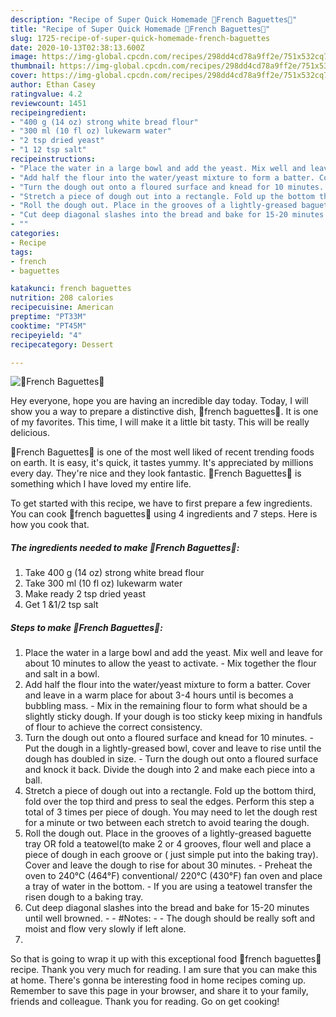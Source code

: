 ```yaml
---
description: "Recipe of Super Quick Homemade 🥖French Baguettes🥖"
title: "Recipe of Super Quick Homemade 🥖French Baguettes🥖"
slug: 1725-recipe-of-super-quick-homemade-french-baguettes
date: 2020-10-13T02:38:13.600Z
image: https://img-global.cpcdn.com/recipes/298dd4cd78a9ff2e/751x532cq70/🥖french-baguettes🥖-recipe-main-photo.jpg
thumbnail: https://img-global.cpcdn.com/recipes/298dd4cd78a9ff2e/751x532cq70/🥖french-baguettes🥖-recipe-main-photo.jpg
cover: https://img-global.cpcdn.com/recipes/298dd4cd78a9ff2e/751x532cq70/🥖french-baguettes🥖-recipe-main-photo.jpg
author: Ethan Casey
ratingvalue: 4.2
reviewcount: 1451
recipeingredient:
- "400 g (14 oz) strong white bread flour"
- "300 ml (10 fl oz) lukewarm water"
- "2 tsp dried yeast"
- "1 12 tsp salt"
recipeinstructions:
- "Place the water in a large bowl and add the yeast. Mix well and leave for about 10 minutes to allow the yeast to activate. Mix together the flour and salt in a bowl."
- "Add half the flour into the water/yeast mixture to form a batter. Cover and leave in a warm place for about 3-4 hours until is becomes a bubbling mass. Mix in the remaining flour to form what should be a slightly sticky dough. If your dough is too sticky keep mixing in handfuls of flour to achieve the correct consistency."
- "Turn the dough out onto a floured surface and knead for 10 minutes. Put the dough in a lightly-greased bowl, cover and leave to rise until the dough has doubled in size. Turn the dough out onto a floured surface and knock it back. Divide the dough into 2 and make each piece into a ball."
- "Stretch a piece of dough out into a rectangle. Fold up the bottom third, fold over the top third and press to seal the edges. Perform this step a total of 3 times per piece of dough. You may need to let the dough rest for a minute or two between each stretch to avoid tearing the dough."
- "Roll the dough out. Place in the grooves of a lightly-greased baguette tray OR fold a teatowel(to make 2 or 4 grooves, flour well and place a piece of dough in each groove or ( just simple put into the baking tray). Cover and leave the dough to rise for about 30 minutes. Preheat the oven to 240°C (464°F) conventional/ 220°C (430°F) fan oven and place a tray of water in the bottom. If you are using a teatowel transfer the risen dough to a baking tray."
- "Cut deep diagonal slashes into the bread and bake for 15-20 minutes until well browned.  #Notes:  The dough should be really soft and moist and flow very slowly if left alone."
- ""
categories:
- Recipe
tags:
- french
- baguettes

katakunci: french baguettes 
nutrition: 208 calories
recipecuisine: American
preptime: "PT33M"
cooktime: "PT45M"
recipeyield: "4"
recipecategory: Dessert

---
```



![🥖French Baguettes🥖](https://img-global.cpcdn.com/recipes/298dd4cd78a9ff2e/751x532cq70/🥖french-baguettes🥖-recipe-main-photo.jpg)

Hey everyone, hope you are having an incredible day today. Today, I will show you a way to prepare a distinctive dish, 🥖french baguettes🥖. It is one of my favorites. This time, I will make it a little bit tasty. This will be really delicious.

🥖French Baguettes🥖 is one of the most well liked of recent trending foods on earth. It is easy, it's quick, it tastes yummy. It's appreciated by millions every day. They're nice and they look fantastic. 🥖French Baguettes🥖 is something which I have loved my entire life.




To get started with this recipe, we have to first prepare a few ingredients. You can cook 🥖french baguettes🥖 using 4 ingredients and 7 steps. Here is how you cook that.

<!--inarticleads1-->

##### The ingredients needed to make 🥖French Baguettes🥖:

1. Take 400 g (14 oz) strong white bread flour
1. Take 300 ml (10 fl oz) lukewarm water
1. Make ready 2 tsp dried yeast
1. Get 1 &amp;1/2 tsp salt




<!--inarticleads2-->

##### Steps to make 🥖French Baguettes🥖:

1. Place the water in a large bowl and add the yeast. Mix well and leave for about 10 minutes to allow the yeast to activate. - Mix together the flour and salt in a bowl.
1. Add half the flour into the water/yeast mixture to form a batter. Cover and leave in a warm place for about 3-4 hours until is becomes a bubbling mass. - Mix in the remaining flour to form what should be a slightly sticky dough. If your dough is too sticky keep mixing in handfuls of flour to achieve the correct consistency.
1. Turn the dough out onto a floured surface and knead for 10 minutes. - Put the dough in a lightly-greased bowl, cover and leave to rise until the dough has doubled in size. - Turn the dough out onto a floured surface and knock it back. Divide the dough into 2 and make each piece into a ball.
1. Stretch a piece of dough out into a rectangle. Fold up the bottom third, fold over the top third and press to seal the edges. Perform this step a total of 3 times per piece of dough. You may need to let the dough rest for a minute or two between each stretch to avoid tearing the dough.
1. Roll the dough out. Place in the grooves of a lightly-greased baguette tray OR fold a teatowel(to make 2 or 4 grooves, flour well and place a piece of dough in each groove or ( just simple put into the baking tray). Cover and leave the dough to rise for about 30 minutes. - Preheat the oven to 240°C (464°F) conventional/ 220°C (430°F) fan oven and place a tray of water in the bottom. - If you are using a teatowel transfer the risen dough to a baking tray.
1. Cut deep diagonal slashes into the bread and bake for 15-20 minutes until well browned. -  - #Notes: -  - The dough should be really soft and moist and flow very slowly if left alone.
1. 




So that is going to wrap it up with this exceptional food 🥖french baguettes🥖 recipe. Thank you very much for reading. I am sure that you can make this at home. There's gonna be interesting food in home recipes coming up. Remember to save this page in your browser, and share it to your family, friends and colleague. Thank you for reading. Go on get cooking!
